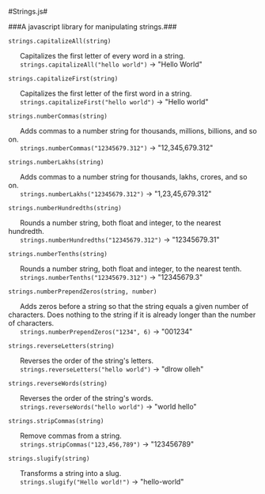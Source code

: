 #Strings.js#

###A javascript library for manipulating strings.###

`strings.capitalizeAll(string)`

&nbsp;&nbsp;&nbsp;&nbsp;&nbsp;&nbsp;Capitalizes the first letter of every word in a string.
<br />&nbsp;&nbsp;&nbsp;&nbsp;&nbsp;&nbsp;`strings.capitalizeAll("hello world")` &rarr; "Hello World"

`strings.capitalizeFirst(string)`

&nbsp;&nbsp;&nbsp;&nbsp;&nbsp;&nbsp;Capitalizes the first letter of the first word in a string.
<br />&nbsp;&nbsp;&nbsp;&nbsp;&nbsp;&nbsp;`strings.capitalizeFirst("hello world")` &rarr; "Hello world"

`strings.numberCommas(string)`

&nbsp;&nbsp;&nbsp;&nbsp;&nbsp;&nbsp;Adds commas to a number string for thousands, millions, billions, and so on.
<br />&nbsp;&nbsp;&nbsp;&nbsp;&nbsp;&nbsp;`strings.numberCommas("12345679.312")` &rarr; "12,345,679.312"

`strings.numberLakhs(string)`

&nbsp;&nbsp;&nbsp;&nbsp;&nbsp;&nbsp;Adds commas to a number string for thousands, lakhs, crores, and so on.
<br />&nbsp;&nbsp;&nbsp;&nbsp;&nbsp;&nbsp;`strings.numberLakhs("12345679.312")` &rarr; "1,23,45,679.312"

`strings.numberHundredths(string)`

&nbsp;&nbsp;&nbsp;&nbsp;&nbsp;&nbsp;Rounds a number string, both float and integer, to the nearest hundredth.
<br />&nbsp;&nbsp;&nbsp;&nbsp;&nbsp;&nbsp;`strings.numberHundredths("12345679.312")` &rarr; "12345679.31"

`strings.numberTenths(string)`

&nbsp;&nbsp;&nbsp;&nbsp;&nbsp;&nbsp;Rounds a number string, both float and integer, to the nearest tenth.
<br />&nbsp;&nbsp;&nbsp;&nbsp;&nbsp;&nbsp;`strings.numberTenths("12345679.312")` &rarr; "12345679.3"

`strings.numberPrependZeros(string, number)`

&nbsp;&nbsp;&nbsp;&nbsp;&nbsp;&nbsp;Adds zeros before a string so that the string equals a given number of characters. Does nothing to the string if it is already longer than the number of characters.
<br />&nbsp;&nbsp;&nbsp;&nbsp;&nbsp;&nbsp;`strings.numberPrependZeros("1234", 6)` &rarr; "001234"

`strings.reverseLetters(string)`

&nbsp;&nbsp;&nbsp;&nbsp;&nbsp;&nbsp;Reverses the order of the string's letters.
<br />&nbsp;&nbsp;&nbsp;&nbsp;&nbsp;&nbsp;`strings.reverseLetters("hello world")` &rarr; "dlrow olleh"

`strings.reverseWords(string)`

&nbsp;&nbsp;&nbsp;&nbsp;&nbsp;&nbsp;Reverses the order of the string's words.
<br />&nbsp;&nbsp;&nbsp;&nbsp;&nbsp;&nbsp;`strings.reverseWords("hello world")` &rarr; "world hello"

`strings.stripCommas(string)`

&nbsp;&nbsp;&nbsp;&nbsp;&nbsp;&nbsp;Remove commas from a string.
<br />&nbsp;&nbsp;&nbsp;&nbsp;&nbsp;&nbsp;`strings.stripCommas("123,456,789")` &rarr; "123456789"

`strings.slugify(string)`

&nbsp;&nbsp;&nbsp;&nbsp;&nbsp;&nbsp;Transforms a string into a slug.
<br />&nbsp;&nbsp;&nbsp;&nbsp;&nbsp;&nbsp;`strings.slugify("Hello world!")` &rarr; "hello-world"
